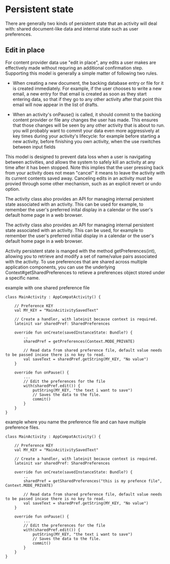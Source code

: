 # Persistent state
There are generally two kinds of persistent state that an activity will deal with: shared document-like data and internal state such as user preferences. 

## Edit in place
For content provider data use "edit in place", any edits a user makes are effectively made without requring an additional confirmation step. Supporting this model is generally a simple matter of following two rules.

- When creating a new document, the backing database entry or file for it is created immediately. For example, if the user chooses to write a new email, a new entry for that email is created as soon as they start entering data, so that if they go to any other activity after that point this email will now appear in the list of drafts. 

- When an activity's onPause() is called, it should commit to the backing content provider or file any changes the user has made. This ensures that those changes will be seen by any other activity that is about to run. you will probably want to commit your data even more aggressively at key times during your activity's lifecycle: for example before starting a new activity, before finishing you own activity, when the use rswitches between input fields

This model is designed to prevent data loss when a user is navigating between activities, and allows the system to safely kill an activity at any time after it has been stopped. Note this implies that the user pressing back from your activity does not mean "cancel" it means to leave the activity with its current contents saved away. Canceling edits in an activity must be provied through some other mechanism, such as an explicit revert or undo option. 

The activity class also provides an API for managing internal persistent state associated with an activity. This can be used for example, to remember the user's preferred inital display in a calendar or the user's default home page in a web browser. 

The activity class also provides an API for managing internal persistent state associated with an activity. This can be used, for example to remember the user's preferred initial display in a calendar or the user's default home page in a web browser. 

Activity persistent state is manged with the method getPreferences(int), allowing you to retrieve and modify a set of name/value pairs associated with the activity. To use preferences that are shared across multiple application components, you can use the underlying Context#getSharedPreferences to retieve a preferences object stored under a specific name.

example with one shared preference file
```
class MainActivity : AppCompatActivity() {

    // Preference KEY
    val MY_KEY = "MainAcitivitySavedText"

    // Create a handler, with lateinit because context is required. 
    lateinit var sharedPref: SharedPreferences
    
    override fun onCreate(savedInstanceState: Bundle?) {
        ..
        sharedPref = getPreferences(Context.MODE_PRIVATE)
        
        // Read data from shared preference file, default value needs to be passed incase there is no key to read. 
        val saveText = sharedPref.getString(MY_KEY, "No value")
    }

    override fun onPause() {
        ...
        // Edit the preferences for the file
        with(sharedPref.edit()) {
            putString(MY_KEY, "the text i want to save")
            // Saves the data to the file. 
            commit()
        }
    }
}

```


example where you name the preference file and can have multiple preference files. 
```
class MainActivity : AppCompatActivity() {

    // Preference KEY
    val MY_KEY = "MainAcitivitySavedText"

    // Create a handler, with lateinit because context is required. 
    lateinit var sharedPref: SharedPreferences
    
    override fun onCreate(savedInstanceState: Bundle?) {
        ..
        sharedPref = getSharedPreferences("this is my prefence file", Context.MODE_PRIVATE)
        
        // Read data from shared preference file, default value needs to be passed incase there is no key to read. 
        val saveText = sharedPref.getString(MY_KEY, "No value")
    }

    override fun onPause() {
        ...
        // Edit the preferences for the file
        with(sharedPref.edit()) {
            putString(MY_KEY, "the text i want to save")
            // Saves the data to the file. 
            commit()
        }
    }
}

```

